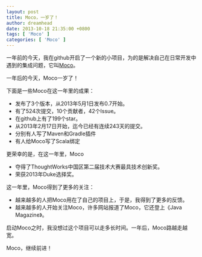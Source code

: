 ```yaml
---
layout: post
title: Moco，一岁了！
author: dreamhead
date: 2013-10-18 21:35:00 +0800
tags: [ 'Moco' ]
categories: [ 'Moco' ]
---
```


一年前的今天，我在github开启了一个新的小项目，为的是解决自己在日常开发中遇到的集成问题，它叫[Moco](https://github.com/dreamhead/moco)。

一年后的今天，Moco一岁了！

下面是一些Moco在这一年里的成果：

- 发布了3个版本，从2013年5月1日发布0.7开始。
- 有了524次提交，10个贡献者，42个Issue。
- 在github上有了199个star。
- 从2013年2月17日开始，迄今已经有连续243天的提交。
- 分别有人写了Maven和Gradle插件
- 有人给Moco写了Scala绑定

更荣幸的是，在这一年里，Moco

- 夺得了ThoughtWorks中国区第二届技术大赛最具技术创新奖。
- 荣获2013年Duke选择奖。

这一年里，Moco得到了更多的关注：

- 越来越多的人把Moco用在了自己的项目上，于是，我得到了更多的反馈。
- 越来越多的人开始关注Moco，许多网站报道了Moco，它还登上《Java Magazine》。

启动Moco之时，我没想过这个项目可以走多长时间。一年后，Moco路越走越宽。

Moco，继续前进！



